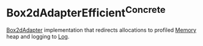 # Box2dAdapterEfficient<sup>Concrete</sup>

[Box2dAdapter](../Box2dAdapter/README.md) implementation that redirects allocations to profiled
[Memory](../Memory/README.md) heap and logging to [Log](../Log/README.md).
